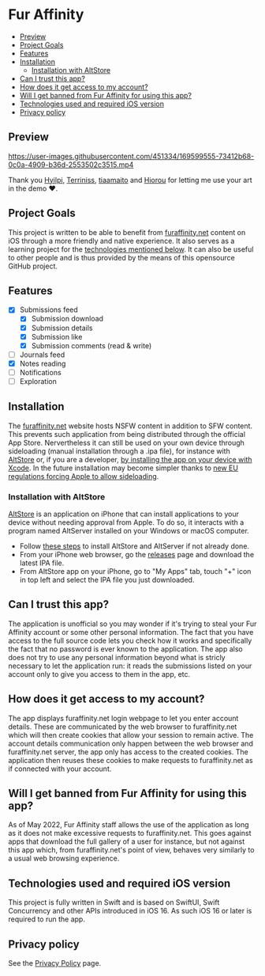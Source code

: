 # Fur Affinity
- [Preview](#preview)
- [Project Goals](#project-goals)
- [Features](#features)
- [Installation](#installation)
  * [Installation with AltStore](#installation-with-altstore)
- [Can I trust this app?](#can-i-trust-this-app)
- [How does it get access to my account?](#how-does-it-get-access-to-my-account)
- [Will I get banned from Fur Affinity for using this app?](#will-i-get-banned-from-fur-affinity-for-using-this-app)
- [Technologies used and required iOS version](#technologies-used-and-required-ios-version)
- [Privacy policy](#privacy-policy)

## Preview

https://user-images.githubusercontent.com/451334/169599555-73412b68-0c0a-4909-b36d-2553502c3515.mp4

Thank you [Hyilpi](https://www.furaffinity.net/user/hyilpi/), [Terriniss](https://www.furaffinity.net/user/terriniss/), [tiaamaito](https://www.furaffinity.net/user/tiaamaito/) and [Hiorou](https://www.furaffinity.net/user/hiorou/) for letting me use your art in the demo ❤️.

## Project Goals
This project is written to be able to benefit from [furaffinity.net](https://www.furaffinity.net) content on iOS through a more friendly and native experience. It also serves as a learning project for the [technologies mentioned below](#technologies-and-requirements). It can also be useful to other people and is thus provided by the means of this opensource GitHub project.

## Features

- [x] Submissions feed
  - [x] Submission download
  - [x] Submission details
  - [x] Submission like
  - [x] Submission comments (read & write)
- [ ] Journals feed
- [x] Notes reading
- [ ] Notifications
- [ ] Exploration

## Installation
The [furaffinity.net](https://www.furaffinity.net) website hosts NSFW content in addition to SFW content. This prevents such application from being distributed through the official App Store. Nervertheless it can still be used on your own device through sideloading (manual installation through a .ipa file), for instance with [AltStore](https://altstore.io) or, if you are a developer, [by installing the app on your device with Xcode](https://developer.apple.com/documentation/xcode/running-your-app-in-simulator-or-on-a-device). In the future installation may become simpler thanks to [new EU regulations forcing Apple to allow sideloading](https://www.theverge.com/2022/3/25/22996248/apple-sideloading-apps-store-third-party-eu-dma-requirement).

### Installation with AltStore
[AltStore](https://altstore.io) is an application on iPhone that can install applications to your device without needing approval from Apple. To do so, it interacts with a program named AltServer installed on your Windows or macOS computer.
- Follow [these steps](https://faq.altstore.io) to install AltStore and AltServer if not already done. 
- From your iPhone web browser, go the [releases](https://github.com/Ceylo/FurAffinityApp/releases) page and download the latest IPA file.
- From AltStore app on your iPhone, go to "My Apps" tab, touch "+" icon in top left and select the IPA file you just downloaded.

## Can I trust this app?
The application is unofficial so you may wonder if it's trying to steal your Fur Affinity account or some other personal information. The fact that you have access to the full source code lets you check how it works and specifically the fact that no password is ever known to the application. The app also does not try to use any personal information beyond what is stricly necessary to let the application run: it reads the submissions listed on your account only to give you access to them in the app, etc.

## How does it get access to my account?
The app displays furaffinity.net login webpage to let you enter account details. These are communicated by the web browser to furaffinity.net which will then create cookies that allow your session to remain active. The account details communication only happen between the web browser and furaffinity.net server, the app only has access to the created cookies. The application then reuses these cookies to make requests to furaffinity.net as if connected with your account.

## Will I get banned from Fur Affinity for using this app?
As of May 2022, Fur Affinity staff allows the use of the application as long as it does not make excessive requests to furaffinity.net. This goes against apps that download the full gallery of a user for instance, but not against this app which, from furaffinity.net's point of view, behaves very similarly to a usual web browsing experience.

## Technologies used and required iOS version
This project is fully written in Swift and is based on SwiftUI, Swift Concurrency and other APIs introduced in iOS 16.
As such iOS 16 or later is required to run the app.

## Privacy policy
See the [Privacy Policy](Privacy%20Policy.md) page.
